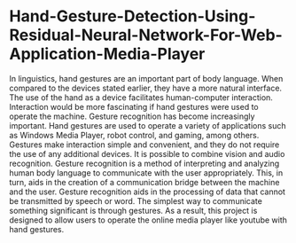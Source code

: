 # Hand-Gesture-Detection-Using-Residual-Neural-Network-For-Web-Application-Media-Player
In linguistics, hand gestures are an important part of body language. When compared to the devices stated earlier, they have a more natural interface. The use of the hand as a device facilitates human-computer interaction. Interaction would be more fascinating if hand gestures were used to operate the machine. Gesture recognition has become increasingly important. Hand gestures are used to operate a variety of applications such as Windows Media Player, robot control, and gaming, among others. Gestures make interaction simple and convenient, and they do not require the use of any additional devices. It is possible to combine vision and audio recognition. Gesture recognition is a method of interpreting and analyzing human body language to communicate with the user appropriately. This, in turn, aids in the creation of a communication bridge between the machine and the user. Gesture recognition aids in the processing of data that cannot be transmitted by speech or word. The simplest way to communicate something significant is through gestures. As a result, this project is designed to allow users to operate the online media player like youtube with hand gestures.
